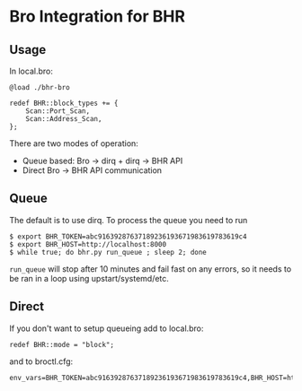 Bro Integration for BHR
=======================

Usage
-----

In local.bro:

    @load ./bhr-bro

    redef BHR::block_types += {
        Scan::Port_Scan,
        Scan::Address_Scan,
    };

There are two modes of operation:

* Queue based: Bro -> dirq + dirq -> BHR API
* Direct Bro -> BHR API communication

Queue
-----

The default is to use dirq.  To process the queue you need to run

    $ export BHR_TOKEN=abc91639287637189236193671983619783619c4
    $ export BHR_HOST=http://localhost:8000
    $ while true; do bhr.py run_queue ; sleep 2; done


`run_queue` will stop after 10 minutes and fail fast on any errors, so it needs
to be ran in a loop using upstart/systemd/etc.

Direct
------

If you don't want to setup queueing add to local.bro:

    redef BHR::mode = "block";

and to broctl.cfg:

    env_vars=BHR_TOKEN=abc91639287637189236193671983619783619c4,BHR_HOST=http://localhost:8000
